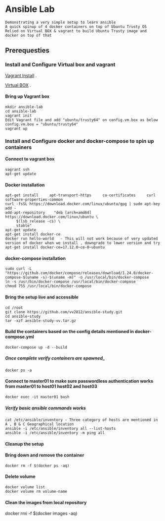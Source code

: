 # Ansible Lab
```
Demonstrating a very simple setup to learn ansible
A quick spinup of 4 docker containers on top of Ubuntu Trusty OS
Relied on Virtual BOX & vagrant to build Ubuntu Trusty image and docker on top of that 
```
## Prerequesties
### Install and Configure Virtual box and vagrant 
[Vagrant Install](https://www.vagrantup.com/downloads.html) .

[Virtual BOX](https://www.virtualbox.org/wiki/Downloads) .
#### Bring up Vagrant box 
```
mkdir ansible-lab
cd ansible-lab
vagrant init
Edit Vagrant file and add "ubuntu/trusty64" on config.vm.box as below 
config.vm.box = "ubuntu/trusty64"
vagrant up 
```
### Install and Configure docker and docker-compose to spin up containers
#### Connect to vagrant box
```
vagrant ssh
apt-get update
```
#### Docker installation
```
apt-get install     apt-transport-https     ca-certificates     curl     software-properties-common
curl -fsSL https://download.docker.com/linux/ubuntu/gpg | sudo apt-key add -
add-apt-repository    "deb [arch=amd64] https://download.docker.com/linux/ubuntu \
     $(lsb_release -cs) \
     stable"
apt-get update
apt-get install docker-ce
docker run hello-world   - This will not work because of very updated version of docker when we install , downgrade to lower version and try 
apt-get install docker-ce=17.12.0~ce-0~ubuntu
``` 
#### docker-compose installation
```
sudo curl -L "https://github.com/docker/compose/releases/download/1.24.0/docker-compose-$(uname -s)-$(uname -m)" -o /usr/local/bin/docker-compose
ln -s /usr/bin/docker-compose /usr/local/bin/docker-compose
chmod 755 /usr/local/bin/docker-compose
```
#### Bring the setup live and accessible
```
cd /root
git clone https://github.com/vv2812/ansible-study.git
cd ansible-study
tar -xzf ansible-study-vv.tar.gz
```
#### Build the containers based on the config details mentioned in docker-compose.yml
```
docker-compose up -d --build
```
##### Once complete verify containers are spawned_
```
docker ps -a
````
#### Connect to master01 to make sure passwordless authentication works from master01 to host01 host02 and host03
```
docker exec -it master01 bash
```
##### Verify basic ansible commands works
```
cat /etc/ansible/inventory - Three category of hosts are mentioned in A , B & C Geographical location
ansible -i /etc/ansible/inventory all --list-hosts
ansible -i /etc/ansible/inventory -m ping all
```
#### Cleanup the setup
#### Bring down and remove the container
```
docker rm -f $(docker ps -aq)
```
#### Delete volume
```
docker volume list
docker volume rm volume-name
````
#### Clean the images from local repository
docker rmi -f $(docker images -aq)
